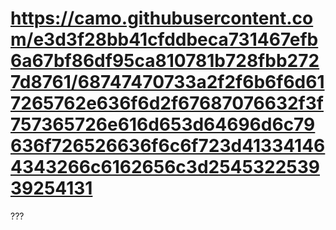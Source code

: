 # https://camo.githubusercontent.com/e3d3f28bb41cfddbeca731467efb6a67bf86df95ca810781b728fbb2727d8761/68747470733a2f2f6b6f6d617265762e636f6d2f67687076632f3f757365726e616d653d64696d6c79636f726526636f6c6f723d413341464343266c6162656c3d254532253939254131
???
